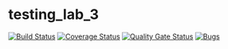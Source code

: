 # testing_lab_3
[![Build Status](https://travis-ci.com/nikbelen/testing_lab_3.svg?branch=main)](https://travis-ci.com/nikbelen/testing_lab_3)
[![Coverage Status](https://coveralls.io/repos/github/nikbelen/testing_lab_3/badge.svg?branch=main)](https://coveralls.io/github/nikbelen/testing_lab_3?branch=main)
[![Quality Gate Status](https://sonarcloud.io/api/project_badges/measure?project=nikbelen_testing_lab_3&metric=alert_status)](https://sonarcloud.io/dashboard?id=nikbelen_testing_lab_3)
[![Bugs](https://sonarcloud.io/api/project_badges/measure?project=nikbelen_testing_lab_3&metric=bugs)](https://sonarcloud.io/dashboard?id=nikbelen_testing_lab_3)
